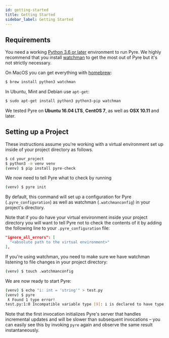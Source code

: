```yaml
---
id: getting-started
title: Getting Started
sidebar_label: Getting Started
---
```


## Requirements
You need a working [Python 3.6 or later](https://www.python.org/getit/) environment to run Pyre. We highly recommend that you install [watchman](https://facebook.github.io/watchman/) to get the most out of Pyre but it's not strictly necessary.

On MacOS you can get everything with [homebrew](https://brew.sh/):
```bash
$ brew install python3 watchman
```
In Ubuntu, Mint and Debian use `apt-get`:
```bash
$ sudo apt-get install python3 python3-pip watchman
```
We tested Pyre on **Ubuntu 16.04 LTS**, **CentOS 7**, as well as **OSX 10.11** and later.

## Setting up a Project
These instructions assume you're working with a virtual environment set up inside of your project directory as follows.

```bash
$ cd your_project
$ python3 -m venv venv
(venv) $ pip install pyre-check
```

We now need to tell Pyre what to check by running
```bash
(venv) $ pyre init
```
By default, this command will set up a configuration for Pyre (`.pyre_configuration`) as well as watchman (`.watchmanconfig`) in your project's directory.

Note that if you do have your virtual environment inside your project directory you will want to tell Pyre not to check the contents of it by adding the following line to your `.pyre_configuration` file:

```json
"ignore_all_errors": [
  "<absolute path to the virtual environment>"
],
```

If you're using watchman, you need to make sure we have watchman listening to file changes in your project directory:

```bash
(venv) $ touch .watchmanconfig
```

We are now ready to start Pyre:
```bash
(venv) $ echo "i: int = 'string'" > test.py
(venv) $ pyre
 ƛ Found 1 type error!
test.py:1:0 Incompatible variable type [9]: i is declared to have type `int` but is used as type `str`.
```
Note that the first invocation initializes Pyre's server that handles incremental updates and will be slower than subsequent invocations – you can easily see this by invoking `pyre` again and observe the same result instantaneously.
